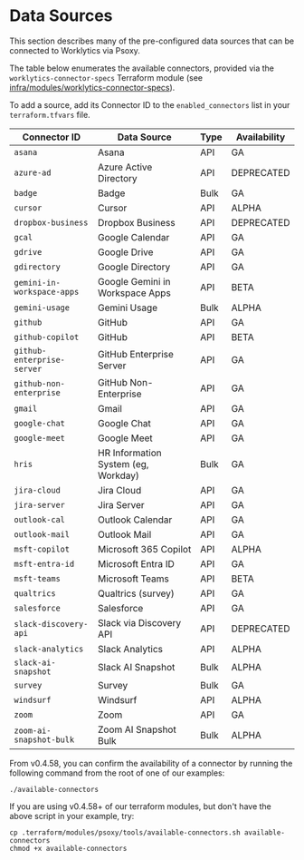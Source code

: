 # Data Sources

This section describes many of the pre-configured data sources that can be connected to Worklytics via Psoxy.

The table below enumerates the available connectors, provided via the `worklytics-connector-specs` Terraform module (see [infra/modules/worklytics-connector-specs](infra/modules/worklytics-connector-specs)).

To add a source, add its Connector ID to the `enabled_connectors` list in your `terraform.tfvars` file.

| Connector ID               | Data Source                         | Type | Availability |
|----------------------------|-------------------------------------|------|--------------|
| `asana`                    | Asana                               | API  | GA           |
| `azure-ad`                 | Azure Active Directory              | API  | DEPRECATED   |
| `badge`                    | Badge                               | Bulk | GA           |
| `cursor`                   | Cursor                              | API  | ALPHA        |
| `dropbox-business`         | Dropbox Business                    | API  | DEPRECATED   |
| `gcal`                     | Google Calendar                     | API  | GA           |
| `gdrive`                   | Google Drive                        | API  | GA           |
| `gdirectory`               | Google Directory                    | API  | GA           |
| `gemini-in-workspace-apps` | Google Gemini in Workspace Apps     | API  | BETA         |
| `gemini-usage`             | Gemini Usage                        | Bulk | ALPHA        |
| `github`                   | GitHub                              | API  | GA           |
| `github-copilot`           | GitHub                              | API  | BETA         |
| `github-enterprise-server` | GitHub Enterprise Server            | API  | GA           |
| `github-non-enterprise`    | GitHub Non-Enterprise               | API  | GA           |
| `gmail`                    | Gmail                               | API  | GA           |
| `google-chat`              | Google Chat                         | API  | GA           |
| `google-meet`              | Google Meet                         | API  | GA           |
| `hris`                     | HR Information System (eg, Workday) | Bulk | GA           |
| `jira-cloud`               | Jira Cloud                          | API  | GA           |
| `jira-server`              | Jira Server                         | API  | GA           |
| `outlook-cal`              | Outlook Calendar                    | API  | GA           |
| `outlook-mail`             | Outlook Mail                        | API  | GA           |
| `msft-copilot`             | Microsoft 365 Copilot               | API  | ALPHA        |
| `msft-entra-id`            | Microsoft Entra ID                  | API  | GA           |
| `msft-teams`               | Microsoft Teams                     | API  | BETA         |
| `qualtrics`                | Qualtrics (survey)                  | API  | GA           |
| `salesforce`               | Salesforce                          | API  | GA           |
| `slack-discovery-api`      | Slack via Discovery API             | API  | DEPRECATED   |
| `slack-analytics`          | Slack Analytics                     | API  | ALPHA        |
| `slack-ai-snapshot`        | Slack AI Snapshot                   | Bulk | ALPHA        |
| `survey`                   | Survey                              | Bulk | GA           |
| `windsurf`                 | Windsurf                            | API  | ALPHA        |
| `zoom`                     | Zoom                                | API  | GA           |
| `zoom-ai-snapshot-bulk`    | Zoom AI Snapshot Bulk               | Bulk | ALPHA        |

From v0.4.58, you can confirm the availability of a connector by running the following command from the root of one of our examples:

```shell
./available-connectors
```

If you are using v0.4.58+ of our terraform modules, but don't have the above script in your example, try:

```shell
cp .terraform/modules/psoxy/tools/available-connectors.sh available-connectors
chmod +x available-connectors
```
